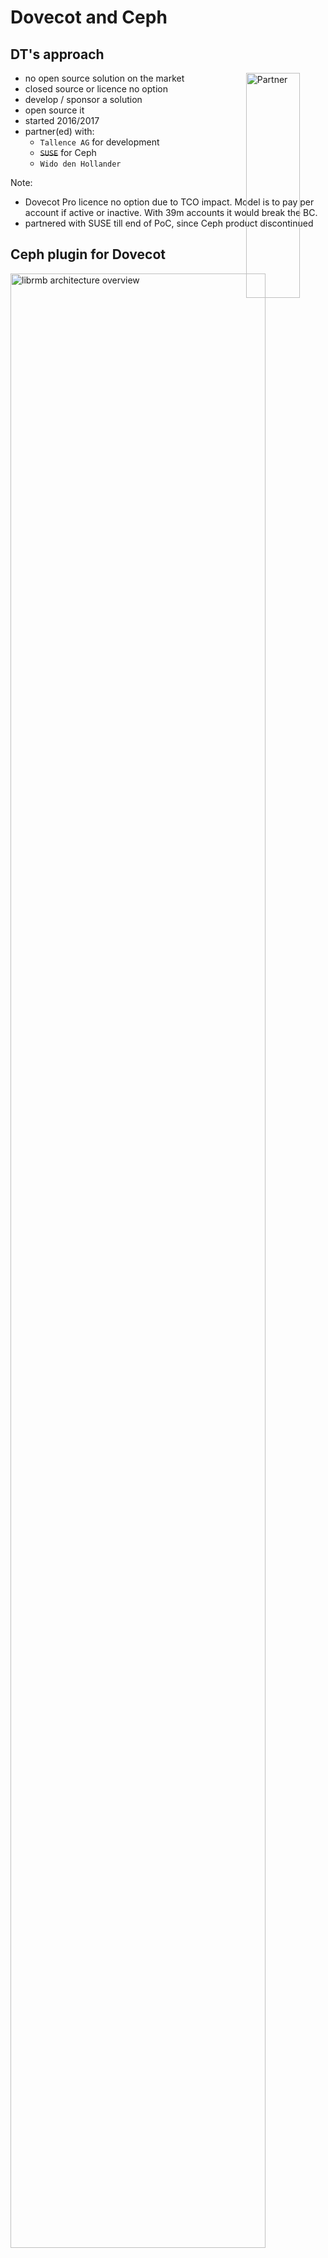 <!-- .slide: data-state="section-break" id="section-break-4" data-timing="10s" -->
# Dovecot and Ceph


<!-- .slide: data-state="normal" id="librmb-DT" data-timing="20s" data-menu-title="DT's approach" -->
## DT's approach
<div>
     <img style="position: absolute; width:30%; left: 63%;" alt="Partner"
          data-src="images/partner_latest_2.png" />
</div> <!-- .element class="fragment" data-fragment-index="4"-->

* no open source solution on the market <!-- .element class="fragment" data-fragment-index="0"-->
* closed source or licence no option <!-- .element class="fragment" data-fragment-index="1"-->
* develop / sponsor a solution <!-- .element class="fragment" data-fragment-index="2"-->
* open source it <!-- .element class="fragment" data-fragment-index="3"-->
* started 2016/2017 <!-- .element class="fragment" data-fragment-index="4"-->
* partner(ed) with: <!-- .element class="fragment" data-fragment-index="5"-->
  * `Tallence AG` for development <!-- .element class="fragment" data-fragment-index="5"-->
  * <del>`SUSE`</del> for Ceph <!-- .element class="fragment current-visibl" data-fragment-index="5"-->
  * `Wido den Hollander` <!-- .element class="fragment current-visibl" data-fragment-index="5"-->

Note: 
- Dovecot Pro licence no option due to TCO impact. Model is to pay per account if active or inactive. With 39m accounts it would break the BC.
- partnered with SUSE till end of PoC, since Ceph product discontinued


<!-- .slide: data-state="normal" id="librmb-DT-2.1" data-timing="20s" data-menu-title="librmb" -->
## Ceph plugin for Dovecot

<div>
     <img style="width:90%" alt="librmb architecture overview"
          data-src="images/dovecot-plugin-architecture-normal.svg" />
</div>

Note:
* Hybrid approach: emails in RADOS+xattr (OMAP) for immutable attributes, Metadata/indexes in CephFS
* Generic email abstraction on top of librados
* Split code into libraries, Give code back to corresponding upstream projects
* out of scope: user data management and credential storage; full text search


<!-- .slide: data-state="normal" id="librmb-DT-3" data-timing="20s" data-menu-title="librmb" -->
## It's open source!

<div>
    <img style="position: absolute; width: 55%; left: 45%;" alt="Github Project Screenshot"
         data-src="images/github-ceph-dovecot_new.png" />
</div> <!-- .element: class="fragment" data-fragment-index="2" -->

### <span>License: `LGPLv2.1`</span><!-- .element: class="fragment" data-fragment-index="0" -->

### <span>Language: `C++`</span> <!-- .element: class="fragment" data-fragment-index="1" -->

### Current version: <!-- .element: class="fragment" data-fragment-index="2" -->
* v1.0.0 <!-- .element: class="fragment" data-fragment-index="2" -->
* since June 2023 <!-- .element: class="fragment" data-fragment-index="2" -->

### <span><a href="https://github.com/ceph-dovecot/">github.com/ceph-dovecot/</a></span> <!-- .element: class="fragment" data-fragment-index="3" -->

